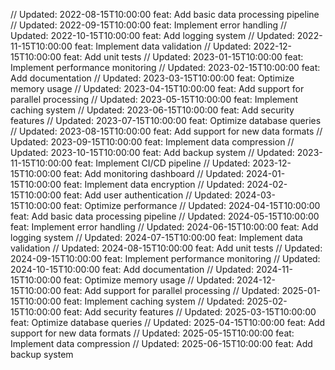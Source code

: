 // Updated: 2022-08-15T10:00:00
feat: Add basic data processing pipeline
// Updated: 2022-09-15T10:00:00
feat: Implement error handling
// Updated: 2022-10-15T10:00:00
feat: Add logging system
// Updated: 2022-11-15T10:00:00
feat: Implement data validation
// Updated: 2022-12-15T10:00:00
feat: Add unit tests
// Updated: 2023-01-15T10:00:00
feat: Implement performance monitoring
// Updated: 2023-02-15T10:00:00
feat: Add documentation
// Updated: 2023-03-15T10:00:00
feat: Optimize memory usage
// Updated: 2023-04-15T10:00:00
feat: Add support for parallel processing
// Updated: 2023-05-15T10:00:00
feat: Implement caching system
// Updated: 2023-06-15T10:00:00
feat: Add security features
// Updated: 2023-07-15T10:00:00
feat: Optimize database queries
// Updated: 2023-08-15T10:00:00
feat: Add support for new data formats
// Updated: 2023-09-15T10:00:00
feat: Implement data compression
// Updated: 2023-10-15T10:00:00
feat: Add backup system
// Updated: 2023-11-15T10:00:00
feat: Implement CI/CD pipeline
// Updated: 2023-12-15T10:00:00
feat: Add monitoring dashboard
// Updated: 2024-01-15T10:00:00
feat: Implement data encryption
// Updated: 2024-02-15T10:00:00
feat: Add user authentication
// Updated: 2024-03-15T10:00:00
feat: Optimize performance
// Updated: 2024-04-15T10:00:00
feat: Add basic data processing pipeline
// Updated: 2024-05-15T10:00:00
feat: Implement error handling
// Updated: 2024-06-15T10:00:00
feat: Add logging system
// Updated: 2024-07-15T10:00:00
feat: Implement data validation
// Updated: 2024-08-15T10:00:00
feat: Add unit tests
// Updated: 2024-09-15T10:00:00
feat: Implement performance monitoring
// Updated: 2024-10-15T10:00:00
feat: Add documentation
// Updated: 2024-11-15T10:00:00
feat: Optimize memory usage
// Updated: 2024-12-15T10:00:00
feat: Add support for parallel processing
// Updated: 2025-01-15T10:00:00
feat: Implement caching system
// Updated: 2025-02-15T10:00:00
feat: Add security features
// Updated: 2025-03-15T10:00:00
feat: Optimize database queries
// Updated: 2025-04-15T10:00:00
feat: Add support for new data formats
// Updated: 2025-05-15T10:00:00
feat: Implement data compression
// Updated: 2025-06-15T10:00:00
feat: Add backup system
